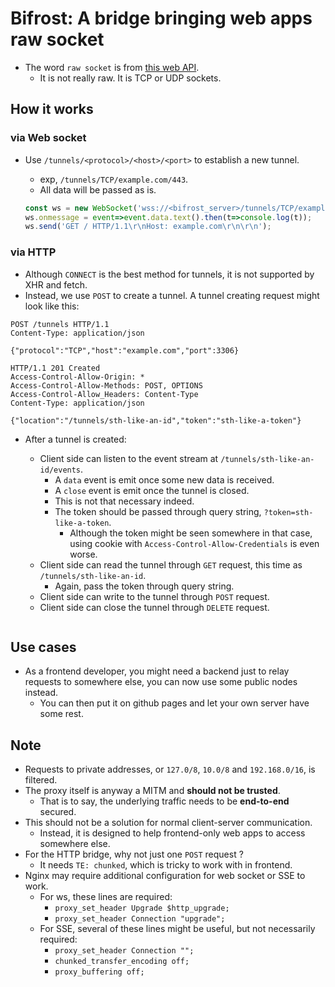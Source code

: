 # Bifrost: A bridge bringing web apps raw socket
* The word `raw socket` is from [this web API](https://www.w3.org/TR/tcp-udp-sockets/).
    * It is not really raw. It is TCP or UDP sockets.

## How it works

### via Web socket
* Use `/tunnels/<protocol>/<host>/<port>` to establish a new tunnel.
    * exp, `/tunnels/TCP/example.com/443`.
    * All data will be passed as is.

    ```js
    const ws = new WebSocket('wss://<bifrost_server>/tunnels/TCP/example.com/80');
    ws.onmessage = event=>event.data.text().then(t=>console.log(t));
    ws.send('GET / HTTP/1.1\r\nHost: example.com\r\n\r\n');
    ```

### via HTTP
* Although `CONNECT` is the best method for tunnels, it is not supported by XHR and fetch.
* Instead, we use `POST` to create a tunnel. A tunnel creating request might look like this:
```
POST /tunnels HTTP/1.1
Content-Type: application/json

{"protocol":"TCP","host":"example.com","port":3306}

HTTP/1.1 201 Created
Access-Control-Allow-Origin: *
Access-Control-Allow-Methods: POST, OPTIONS
Access-Control-Allow_Headers: Content-Type
Content-Type: application/json

{"location":"/tunnels/sth-like-an-id","token":"sth-like-a-token"}
```
* After a tunnel is created:
    * Client side can listen to the event stream at `/tunnels/sth-like-an-id/events`.
        * A `data` event is emit once some new data is received.
        * A `close` event is emit once the tunnel is closed.
        * This is not that necessary indeed.
        * The token should be passed through query string, `?token=sth-like-a-token`.
            * Although the token might be seen somewhere in that case, using cookie with `Access-Control-Allow-Credentials` is even worse.
    * Client side can read the tunnel through `GET` request, this time as `/tunnels/sth-like-an-id`.
        * Again, pass the token through query string.
    * Client side can write to the tunnel through `POST` request.
    * Client side can close the tunnel through `DELETE` request.

    ```js
    ```

## Use cases
* As a frontend developer, you might need a backend just to relay requests to somewhere else, you can now use some public nodes instead.
    * You can then put it on github pages and let your own server have some rest.

## Note
* Requests to private addresses, or `127.0/8`, `10.0/8` and `192.168.0/16`, is filtered.
* The proxy itself is anyway a MITM and **should not be trusted**.
    * That is to say, the underlying traffic needs to be **end-to-end** secured.
* This should not be a solution for normal client-server communication.
    * Instead, it is designed to help frontend-only web apps to access somewhere else.
* For the HTTP bridge, why not just one `POST` request ?
    * It needs `TE: chunked`, which is tricky to work with in frontend.
* Nginx may require additional configuration for web socket or SSE to work.
    * For ws, these lines are required:
        * `proxy_set_header Upgrade $http_upgrade;`
        * `proxy_set_header Connection "upgrade";`
    * For SSE, several of these lines might be useful, but not necessarily required:
        * `proxy_set_header Connection "";`
        * `chunked_transfer_encoding off;`
        * `proxy_buffering off;`

<!-- ## Public node list
* Nodes run by us 
    * https://bifrost.yw662.dynu.net/, with HTTP/2 support
    * wss://bifrost.yw662.dynu.net/ -->